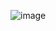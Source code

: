 ![image](https://user-images.githubusercontent.com/51213244/210503145-2e094329-fd96-4b49-bcc0-ba7f73df9005.png)
